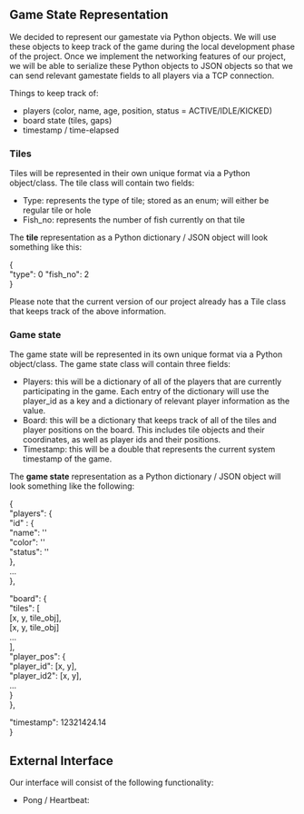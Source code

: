 ## Game State Representation ##

We decided to represent our gamestate via Python objects. We will use these objects to keep track of the game during the local development phase of the project. Once we implement the networking features of our project, we will be able to serialize these Python objects to JSON objects so that we can send relevant gamestate fields to all players via a TCP connection. 

Things to keep track of:
- players (color, name, age, position, status = ACTIVE/IDLE/KICKED)
- board state (tiles, gaps)
- timestamp / time-elapsed

### Tiles ###
Tiles will be represented in their own unique format via a Python object/class. The tile class will contain two fields:  
- Type: represents the type of tile; stored as an enum; will either be regular tile or hole
- Fish_no: represents the number of fish currently on that tile

The **tile** representation as a Python dictionary / JSON object will look something like this:

{  
    "type": 0
    "fish_no": 2  
}

Please note that the current version of our project already has a Tile class that keeps track of the above information.

### Game state ####  
The game state will be represented in its own unique format via a Python object/class. The game state class will contain three fields:  
- Players: this will be a dictionary of all of the players that are currently participating in the game. Each entry of the dictionary will use the player_id as a key and a dictionary of relevant player information as the value.
- Board: this will be a dictionary that keeps track of all of the tiles and player positions on the board. This includes tile objects and their coordinates, as well as player ids and their positions.
- Timestamp: this will be a double that represents the current system timestamp of the game.
  
The **game state** representation as a Python dictionary / JSON object will look something like the following:  

{  
   "players": {  
        "id" : {  
            "name": ''   
            "color": ''  
            "status": ''  
        },  
        ...  
   },  
   
   "board": {  
        "tiles": [  
           [x, y, tile_obj],  
           [x, y, tile_obj]  
           ...  
        ],  
        "player_pos": {  
            "player_id": [x, y],  
            "player_id2": [x, y],  
            ...  
        }  
   },
   
   "timestamp": 12321424.14  
}  

## External Interface ##
Our interface will consist of the following functionality:  
- Pong / Heartbeat: